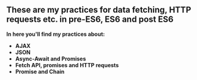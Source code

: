 ## These are my practices for data fetching, HTTP requests etc. in pre-ES6,  ES6 and post ES6 
**In here you'll find my practices about:**
- **AJAX**
- **JSON**
- **Async-Await and Promises**
- **Fetch API, promises and HTTP requests**
- **Promise and Chain**
